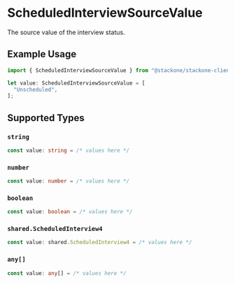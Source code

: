 # ScheduledInterviewSourceValue

The source value of the interview status.

## Example Usage

```typescript
import { ScheduledInterviewSourceValue } from "@stackone/stackone-client-ts/sdk/models/shared";

let value: ScheduledInterviewSourceValue = [
  "Unscheduled",
];
```

## Supported Types

### `string`

```typescript
const value: string = /* values here */
```

### `number`

```typescript
const value: number = /* values here */
```

### `boolean`

```typescript
const value: boolean = /* values here */
```

### `shared.ScheduledInterview4`

```typescript
const value: shared.ScheduledInterview4 = /* values here */
```

### `any[]`

```typescript
const value: any[] = /* values here */
```

